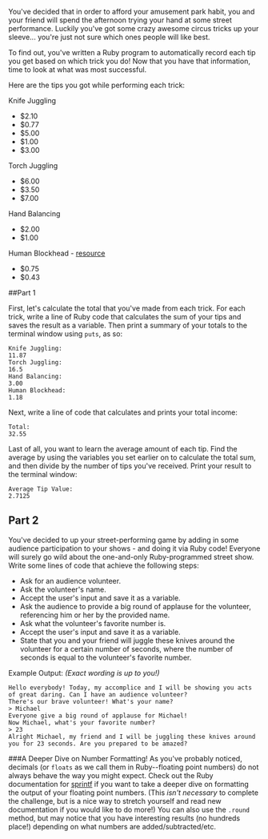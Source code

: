 You've decided that in order to afford your amusement park habit, you and your
friend will spend the afternoon trying your hand at some street performance.
Luckily you've got some crazy awesome circus tricks up your sleeve... you're
just not sure which ones people will like best.

To find out, you've written a Ruby program to automatically record each tip you get based on which trick you do! Now that you have that information, time to look at what was most successful.

Here are the tips you got while performing each trick:

Knife Juggling
- $2.10
- $0.77
- $5.00
- $1.00
- $3.00

Torch Juggling
- $6.00
- $3.50
- $7.00

Hand Balancing
- $2.00
- $1.00

Human Blockhead - [resource](http://en.wikipedia.org/wiki/Human_Blockhead)
- $0.75
- $0.43

##Part 1

First, let's calculate the total that you've made from each trick. For each trick, write a line of Ruby code that calculates the sum of your tips and saves the result as a variable. Then print a summary of your totals to the terminal window using `puts`, as so:

```
Knife Juggling:
11.87
Torch Juggling:
16.5
Hand Balancing:
3.00
Human Blockhead:
1.18
```

Next, write a line of code that calculates and prints your total income:

```
Total:
32.55
```

Last of all, you want to learn the average amount of each tip. Find the average by using the variables you set earlier on to calculate the total sum, and then divide by the number of tips you've received. Print your result to the terminal window:

```
Average Tip Value:
2.7125
```

## Part 2

You've decided to up your street-performing game by adding in some audience participation to your shows - and doing it via Ruby code! Everyone will surely go wild about the one-and-only Ruby-programmed street show. Write some lines of code that achieve the following steps:

- Ask for an audience volunteer.
- Ask the volunteer's name.
- Accept the user's input and save it as a variable.
- Ask the audience to provide a big round of applause for the volunteer, referencing him or her by the provided name.
- Ask what the volunteer's favorite number is.
- Accept the user's input and save it as a variable.
- State that you and your friend will juggle these knives around the volunteer for a certain number of seconds, where the number of seconds is equal to the volunteer's favorite number.

Example Output:
*(Exact wording is up to you!)*

```
Hello everybody! Today, my accomplice and I will be showing you acts of great daring. Can I have an audience volunteer?
There's our brave volunteer! What's your name?
> Michael
Everyone give a big round of applause for Michael!
Now Michael, what's your favorite number?
> 23
Alright Michael, my friend and I will be juggling these knives around you for 23 seconds. Are you prepared to be amazed?
```

###A Deeper Dive on Number Formatting!
As you've probably noticed, decimals (or `floats` as we call them in Ruby--floating point numbers) do not always behave the way you might expect. Check out the Ruby documentation for [sprintf](http://ruby-doc.org/core-2.2.3/Kernel.html#method-i-sprintf) if you want to take a deeper dive on formatting the output of your floating point numbers. (This *isn't necessary* to complete the challenge, but is a nice way to stretch yourself and read new documentation if you would like to do more!) You can also use the `.round` method, but may notice that you have interesting results (no hundreds place!) depending on what numbers are added/subtracted/etc.
